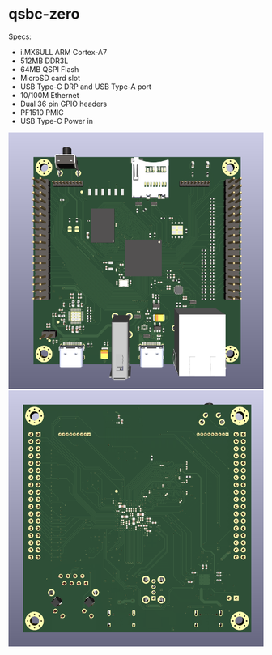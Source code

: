 # qsbc-zero

Specs:

- i.MX6ULL ARM Cortex-A7
- 512MB DDR3L
- 64MB QSPI Flash
- MicroSD card slot
- USB Type-C DRP and USB Type-A port
- 10/100M Ethernet
- Dual 36 pin GPIO headers
- PF1510 PMIC
- USB Type-C Power in

![](img/qsbc-zero_top.png)
![](img/qsbc-zero_bottom.png)
